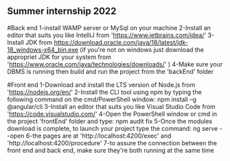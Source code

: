 ## Summer internship 2022

#Back end
1-install WAMP server or MySql on your machine
2-Install an editor that suits you like IntelliJ from 'https://www.jetbrains.com/idea/'
3-Install JDK from https://download.oracle.com/java/18/latest/jdk-18_windows-x64_bin.exe (if you're not on windows just download the appropriet JDK for your system from 'https://www.oracle.com/java/technologies/downloads/' )
4-Make sure your DBMS is running then build and run the project from the 'backEnd' folder

#Front end
1-Download and install the LTS version of Node.js from 'https://nodejs.org/en/'
2-Install the CLI tool using npm by typing the following command on the cmd/PowerShell window: npm install –g @angular/cli
3-Install an editor that suits you like Visual Studio Code from 'https://code.visualstudio.com/'
4-Open the PowerShell window or cmd in the project 'frontEnd' folder and type: npm audit fix
5-Once the modules download is complete, to launch your project type the command: ng serve --open
6-the pages are at 'http://localhost:4200/exec' and 'http://localhost:4200/procedure'
7-to assure the connection between the front end and back end, make sure they're both running at the same time